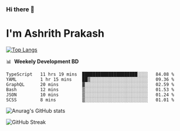 ### Hi there 👋
# I'm Ashrith Prakash

[![Top Langs](https://github-readme-stats.vercel.app/api/top-langs/?username=xxcheckmatexx&count_private=true&include_all_commits=true&show_icons=true&line_height=20&title_color=FFFFFF&icon_color=FFFFFF&text_color=FFFFFF&bg_color=0D1117&langs_count=8)](https://github.com/anuraghazra/github-readme-stats)

📊 &nbsp;**Weekely Development BD**

<!--START_SECTION:waka-->

```text
TypeScript   11 hrs 19 mins  █████████████████████░░░░   84.08 %
YAML         1 hr 15 mins    ██▒░░░░░░░░░░░░░░░░░░░░░░   09.36 %
GraphQL      20 mins         ▓░░░░░░░░░░░░░░░░░░░░░░░░   02.59 %
Bash         12 mins         ▒░░░░░░░░░░░░░░░░░░░░░░░░   01.53 %
JSON         10 mins         ▒░░░░░░░░░░░░░░░░░░░░░░░░   01.24 %
SCSS         8 mins          ▒░░░░░░░░░░░░░░░░░░░░░░░░   01.01 %
```

<!--END_SECTION:waka-->

![Anurag's GitHub stats](https://github-readme-stats.vercel.app/api?username=xxcheckmatexx&count_private=true&show_icons=true&theme=merko)  

![GitHub Streak](http://github-readme-streak-stats.herokuapp.com?user=xxcheckmatexx&theme=merko&hide_border=true&date_format=M%20j%5B%2C%20Y%5D&fire=DD0E0B)
<br/>

